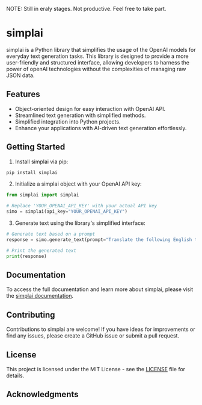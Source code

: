 NOTE: Still in eraly stages. Not productive. 
Feel free to take part.

# simplai

simplai is a Python library that simplifies the usage of the OpenAI models for everyday text generation tasks. This library is designed to provide a more user-friendly and structured interface, allowing developers to harness the power of openAI technologies without the complexities of managing raw JSON data.

## Features

- Object-oriented design for easy interaction with OpenAI API.
- Streamlined text generation with simplified methods.
- Simplified integration into Python projects.
- Enhance your applications with AI-driven text generation effortlessly.

## Getting Started

1. Install simplai via pip:
```bash
pip install simplai
```

2. Initialize a simplai object with your OpenAI API key:
```python
from simplai import simplai

# Replace 'YOUR_OPENAI_API_KEY' with your actual API key
simo = simplai(api_key="YOUR_OPENAI_API_KEY")
```

3. Generate text using the library's simplified interface:
```python
# Generate text based on a prompt
response = simo.generate_text(prompt="Translate the following English text to French: 'Hello, world!'")

# Print the generated text
print(response)
```

## Documentation

To access the full documentation and learn more about simplai, please visit the [simplai documentation](https://github.com/nachokhan/simplai).

## Contributing

Contributions to simplai are welcome! If you have ideas for improvements or find any issues, please create a GitHub issue or submit a pull request.

## License

This project is licensed under the MIT License - see the [LICENSE](LICENSE) file for details.

## Acknowledgments
